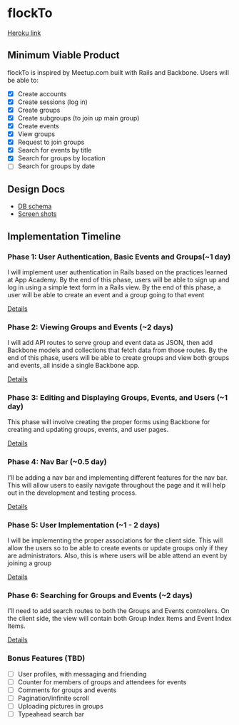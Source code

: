 # flockTo

[Heroku link][heroku]

[heroku]: http://flockto.herokuapp.com

## Minimum Viable Product
flockTo is inspired by Meetup.com built with Rails and Backbone.
Users will be able to:
<!-- This is a Markdown checklist. Use it to keep track of your progress! -->

- [x] Create accounts
- [x] Create sessions (log in)
- [x] Create groups
- [x] Create subgroups (to join up main group)
- [x] Create events
- [x] View groups
- [x] Request to join groups
- [x] Search for events by title
- [x] Search for groups by location
- [ ] Search for groups by date

## Design Docs
* [DB schema][schema]
* [Screen shots][views]

[views]: ./docs/views.md
[schema]: ./docs/schema.md

## Implementation Timeline

### Phase 1: User Authentication, Basic Events and Groups(~1 day)
I will implement user authentication in Rails based on the practices learned at
App Academy. By the end of this phase, users will be able to sign up and log in using
a simple text form in a Rails view. By the end of this phase, a user will be
able to create an event and a group going to that event

[Details][phase-one]

### Phase 2: Viewing Groups and Events (~2 days)
I will add API routes to serve group and event data as JSON, then add Backbone
models and collections that fetch data from those routes. By the end of this
phase, users will be able to create groups and view both groups and events, all
inside a single Backbone app. 

[Details][phase-two]

### Phase 3: Editing and Displaying Groups, Events, and Users (~1 day)
This phase will involve creating the proper forms using Backbone for creating
and updating groups, events, and user pages.

[Details][phase-three]

### Phase 4: Nav Bar (~0.5 day)
I'll be adding a nav bar and implementing different features for the nav bar.
This will allow users to easily navigate throughout the page and it will help
out in the development and testing process.

[Details][phase-four]

### Phase 5: User Implementation (~1 - 2 days)
I will be implementing the proper associations for the client side. This will
allow the users so to be able to create events or update groups only if they are
administrators. Also, this is where users will be able attend an event by 
joining a group

[Details][phase-five]

### Phase 6: Searching for Groups and Events (~2 days)
I'll need to add search routes to both the Groups and Events controllers. On the
client side, the view will contain both Group Index Items and Event Index Items. 

[Details][phase-six]

### Bonus Features (TBD)
- [ ] User profiles, with messaging and friending
- [ ] Counter for members of groups and attendees for events
- [ ] Comments for groups and events
- [ ] Pagination/infinite scroll
- [ ] Uploading pictures in groups
- [ ] Typeahead search bar

[phase-one]: ./docs/phases/phase1.md
[phase-two]: ./docs/phases/phase2.md
[phase-three]: ./docs/phases/phase3.md
[phase-four]: ./docs/phases/phase4.md
[phase-five]: ./docs/phases/phase5.md
[phase-six]: ./docs/phases/phase6.md
